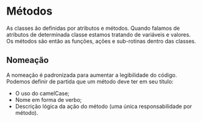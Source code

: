 # Métodos

As classes ão definidas por atributos e métodos. Quando falamos de atributos de determinada classe estamos tratando de variáveis e valores. Os métodos são então as funções, ações e sub-rotinas dentro das classes.

## Nomeação

A nomeação é padronizada para aumentar a legibilidade do código. Podemos definir de partida que um método deve ter em seu título:

- O uso do camelCase;
- Nome em forma de verbo;
- Descrição lógica da ação do método (uma única responsabilidade por método).


  

